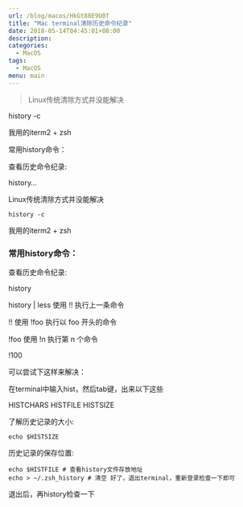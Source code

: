 ```yaml
---
url: /blog/macos/HkGt88E9U0f
title: "Mac terminal清除历史命令纪录"
date: 2018-05-14T04:45:01+08:00
description:
categories:
  - MacOS
tags:
  - MacOS
menu: main
---
```


> Linux传统清除方式并没能解决

history -c

我用的iterm2 + zsh

常用history命令：

查看历史命令纪录:

history…

Linux传统清除方式并没能解决

```
history -c

```

我用的iterm2 + zsh

### 常用history命令：

查看历史命令纪录:

history

history | less 使用 !! 执行上一条命令

!! 使用 !foo 执行以 foo 开头的命令

!foo 使用 !n 执行第 n 个命令

!100

可以尝试下这样来解决：

在terminal中输入hist，然后tab键，出来以下这些

HISTCHARS HISTFILE HISTSIZE

了解历史记录的大小:

```
echo $HISTSIZE

```

历史记录的保存位置:

```
echo $HISTFILE # 查看history文件存放地址
echo > ~/.zsh_history # 清空 好了，退出terminal，重新登录检查一下即可

```

退出后，再history检查一下